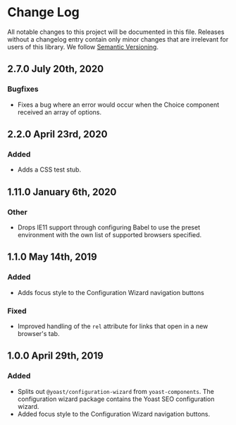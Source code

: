 # Change Log

All notable changes to this project will be documented in this file. Releases without a changelog entry contain only minor changes that are irrelevant for users of this library.
We follow [Semantic Versioning](http://semver.org/).

## 2.7.0 July 20th, 2020
### Bugfixes
* Fixes a bug where an error would occur when the Choice component received an array of options.

## 2.2.0 April 23rd, 2020
### Added
* Adds a CSS test stub.

## 1.11.0 January 6th, 2020
### Other
* Drops IE11 support through configuring Babel to use the preset environment with the own list of supported browsers specified.

## 1.1.0 May 14th, 2019
### Added
* Adds focus style to the Configuration Wizard navigation buttons

### Fixed
* Improved handling of the `rel` attribute for links that open in a new browser's tab.

## 1.0.0 April 29th, 2019
### Added
* Splits out `@yoast/configuration-wizard` from `yoast-components`. The configuration wizard package contains the Yoast SEO configuration wizard.
* Added focus style to the Configuration Wizard navigation buttons.
